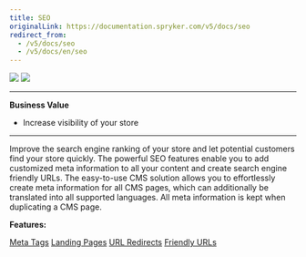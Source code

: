 ```yaml
---
title: SEO
originalLink: https://documentation.spryker.com/v5/docs/seo
redirect_from:
  - /v5/docs/seo
  - /v5/docs/en/seo
---
```


<div class='feature-text'>
    <div class='feature-images'>
    <img class="light-mode" src="https://spryker.s3.eu-central-1.amazonaws.com/docs/Document+360/Capabilities+icons/light/seo.svg"/>
    <img class="dark-mode" src="https://spryker.s3.eu-central-1.amazonaws.com/docs/Document+360/Capabilities+icons/dark/seo.svg"/>
    </div>
    <div class="feature-text-wrap">

***
**Business Value**
* Increase visibility of your store
***

Improve the search engine ranking of your store and let potential customers find your store quickly. The powerful SEO features enable you to add customized meta information to all your content and create search engine friendly URLs. The easy-to-use CMS solution allows you to effortlessly create meta information for all CMS pages, which can additionally be translated into all supported languages. All meta information is kept when duplicating a CMS page.
         </div>
</div>

**Features:**
<div>
<a class="feature-link" href="https://documentation.spryker.com/docs/en/meta-tags">Meta Tags</a> 
<a class="feature-link" href="https://documentation.spryker.com/docs/en/landing-pages">Landing Pages</a>
<a class="feature-link" href="https://documentation.spryker.com/docs/en/url-redirects">URL Redirects</a>
<a class="feature-link" href="https://documentation.spryker.com/docs/en/friendly-urls">Friendly URLs</a>   
 </div>
